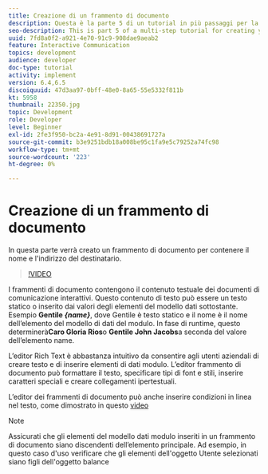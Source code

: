 ```yaml
---
title: Creazione di un frammento di documento
description: Questa è la parte 5 di un tutorial in più passaggi per la creazione del primo documento di comunicazione interattiva. In questa parte verrà creato un frammento di documento per contenere il nome e l'indirizzo del destinatario.
seo-description: This is part 5 of a multi-step tutorial for creating your first interactive communications document. In this part, we will create document fragment to hold the recipient name and address.
uuid: 7fd8a0f2-a921-4e70-91c9-908dae9aeab2
feature: Interactive Communication
topics: development
audience: developer
doc-type: tutorial
activity: implement
version: 6.4,6.5
discoiquuid: 47d3aa97-0bff-48e0-8a65-55e5332f811b
kt: 5958
thumbnail: 22350.jpg
topic: Development
role: Developer
level: Beginner
exl-id: 2fe3f950-bc2a-4e91-8d91-00438691727a
source-git-commit: b3e9251bdb18a008be95c1fa9e5c79252a74fc98
workflow-type: tm+mt
source-wordcount: '223'
ht-degree: 0%

---
```


# Creazione di un frammento di documento

In questa parte verrà creato un frammento di documento per contenere il nome e l&#39;indirizzo del destinatario.

>[!VIDEO](https://video.tv.adobe.com/v/22350?quality=12&learn=on)

I frammenti di documento contengono il contenuto testuale dei documenti di comunicazione interattivi. Questo contenuto di testo può essere un testo statico o inserito dai valori degli elementi del modello dati sottostante. Esempio **Gentile _{name}_**, dove Gentile è testo statico e il nome è il nome dell’elemento del modello di dati del modulo. In fase di runtime, questo determinerà&#x200B;**Caro Gloria Rios**o **Gentile John Jacobs**a seconda del valore dell’elemento name.

L’editor Rich Text è abbastanza intuitivo da consentire agli utenti aziendali di creare testo e di inserire elementi di dati modulo. L’editor frammento di documento può formattare il testo, specificare tipi di font e stili, inserire caratteri speciali e creare collegamenti ipertestuali.

L’editor dei frammenti di documento può anche inserire condizioni in linea nel testo, come dimostrato in questo [video](https://helpx.adobe.com/experience-manager/kt/forms/using/editing-improvements-correspondence-mgmt-feature-video-use.html)

>[!NOTE]
>
>Assicurati che gli elementi del modello dati modulo inseriti in un frammento di documento siano discendenti dell’elemento principale. Ad esempio, in questo caso d&#39;uso verificare che gli elementi dell&#39;oggetto Utente selezionati siano figli dell&#39;oggetto balance
